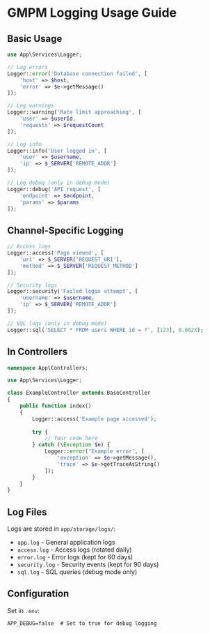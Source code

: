 # GMPM Logging Usage Guide

## Basic Usage

```php
use App\Services\Logger;

// Log errors
Logger::error('Database connection failed', [
    'host' => $host,
    'error' => $e->getMessage()
]);

// Log warnings
Logger::warning('Rate limit approaching', [
    'user' => $userId,
    'requests' => $requestCount
]);

// Log info
Logger::info('User logged in', [
    'user' => $username,
    'ip' => $_SERVER['REMOTE_ADDR']
]);

// Log debug (only in debug mode)
Logger::debug('API request', [
    'endpoint' => $endpoint,
    'params' => $params
]);
```

## Channel-Specific Logging

```php
// Access logs
Logger::access('Page viewed', [
    'url' => $_SERVER['REQUEST_URI'],
    'method' => $_SERVER['REQUEST_METHOD']
]);

// Security logs
Logger::security('Failed login attempt', [
    'username' => $username,
    'ip' => $_SERVER['REMOTE_ADDR']
]);

// SQL logs (only in debug mode)
Logger::sql('SELECT * FROM users WHERE id = ?', [123], 0.0023);
```

## In Controllers

```php
namespace App\Controllers;

use App\Services\Logger;

class ExampleController extends BaseController
{
    public function index()
    {
        Logger::access('Example page accessed');
        
        try {
            // Your code here
        } catch (\Exception $e) {
            Logger::error('Example error', [
                'exception' => $e->getMessage(),
                'trace' => $e->getTraceAsString()
            ]);
        }
    }
}
```

## Log Files

Logs are stored in `app/storage/logs/`:
- `app.log` - General application logs
- `access.log` - Access logs (rotated daily)
- `error.log` - Error logs (kept for 60 days)
- `security.log` - Security events (kept for 90 days)
- `sql.log` - SQL queries (debug mode only)

## Configuration

Set in `.env`:
```
APP_DEBUG=false  # Set to true for debug logging
```
